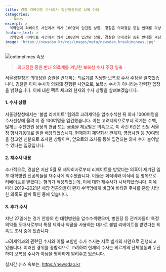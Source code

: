 ```yaml
---
title: 경찰 리베이트 수사의사 집단행동으로 보복 아님
categories:
  - News
excerpt: >
  의약업계 리베이트 사건에서 의사 100명이 입건된 상황. 경찰은 의대정원 증원 반대를 겨냥한 보복성 수사 주장을 일축하고, 이미 수사 의뢰를 받아 별개 사안으로 진행 중이라고 주장함. 2019~2021년 사이에 환자들에게 비급여 비타민 주사를 혼합 처방한 의혹도 파장. 경찰은 대학병원 전공의들을 재수사했고, 대형병원의 불법 리베이트 의혹도 수사 중. 이러한 사건이 의료계와 경찰 간의 갈등으로 번지고 있음.
feature_text: >
  의약업계 리베이트 사건에서 의사 100명이 입건된 상황. 경찰은 의대정원 증원 반대를 겨냥한 보복성 수사 주장을 일축하고, 이미 수사 의뢰를 받아 별개 사안으로 진행 중이라고 주장함. 2019~2021년 사이에 환자들에게 비급여 비타민 주사를 혼합 처방한 의혹도 파장. 경찰은 대학병원 전공의들을 재수사했고, 대형병원의 불법 리베이트 의혹도 수사 중. 이러한 사건이 의료계와 경찰 간의 갈등으로 번지고 있음.
image: 'https://newsdao.kr/res/images/meta/newsdao_breakingnews.jpg'
---
```


<p><img src="https://newsdao.kr/res/images/meta/newsdao_breakingnews.jpg" alt="ontimetimes 속보" /></p>

<blockquote><span style="color: #ee2323;">의대정원 증원 반대 의료계를 겨냥한 보복성 수사 주장 일축</span></blockquote>

<p>서울경찰청은 의대정원 증원을 반대하는 의료계를 겨냥한 보복성 수사 주장을 일축했습니다. 경찰은 이미 수사가 의뢰돼 진행된 사안으로, 보복성 수사가 아니라는 강력한 입장을 밝혔습니다. 이에 대한 팩트 체크와 현재의 수사 상황을 살펴보겠습니다. </p>

<h4>1. 수사 상황</h4>

<p>서울경찰청에서는 '불법 리베이트' 혐의로 고려제약을 압수수색한 뒤 의사 1000여명을 수사선상에 올려 이 중 100여명을 입건했습니다. 이는 고려제약으로부터 적게는 수백, 많게는 수천만원 상당의 현금 또는 금품을 제공받은 의혹으로, 이 사건 6건은 전원 서울청 형사기동대로 일괄 배당되었습니다. 현재까지 제약회사 관계자, 영업사원 등 70여명을 참고인 신분으로 조사한 상황이며, 앞으로의 조사를 통해 입건되는 의사 수가 늘어날 수 있다는 입장입니다. </p>

<h4>2. 재수사 내용</h4>

<p>추가적으로, 경찰은 지난 5월 모 제약회사로부터 리베이트를 받았다는 의혹이 제기된 일부 대학병원 전공의들을 재수사에 착수했습니다. 이들은 회식비와 야식비 등 명목으로 리베이트를 받았다는 혐의가 적용되었는데, 이에 대한 재수사가 시작되었습니다. 이에 따라 2019~2021년 해당 전공의들이 환자 수백명에게 비급여 비타민 주사를 혼합 처방한 의혹도 함께 확인 중에 있습니다. </p>

<h4>3. 추가 수사</h4>

<p>지난 27일에는 경기 안양의 한 대형병원을 압수수색했으며, 병원장 등 관계자들이 특정 의약품 도매사로부터 특정 제약사 약품을 사용하는 대가로 불법 리베이트를 받았다는 의혹도 조사 중에 있습니다. </p>

<p>고려제약과의 관련된 수사와 이를 포함한 추가 수사는 서로 별개의 사안으로 진행되고 있습니다. 이러한 경위를 종합적으로 고려하여 현재의 수사는 의료계의 단체행동과 무관하며 보복성 수사가 아님을 명확하게 알려주고 있습니다.</p>
실시간 뉴스 속보는, <a href="https://newsdao.kr" rel="dofollow">https://newsdao.kr</a>


